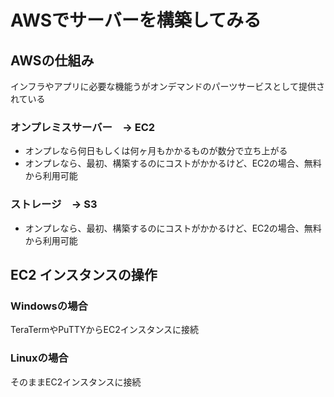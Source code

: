 # AWSでサーバーを構築してみる

## AWSの仕組み
インフラやアプリに必要な機能うがオンデマンドのパーツサービスとして提供されている

### オンプレミスサーバー　→ EC2
- オンプレなら何日もしくは何ヶ月もかかるものが数分で立ち上がる
- オンプレなら、最初、構築するのにコストがかかるけど、EC2の場合、無料から利用可能

### ストレージ　→ S3
- オンプレなら、最初、構築するのにコストがかかるけど、EC2の場合、無料から利用可能



## EC2 インスタンスの操作

### Windowsの場合
TeraTermやPuTTYからEC2インスタンスに接続

### Linuxの場合
そのままEC2インスタンスに接続